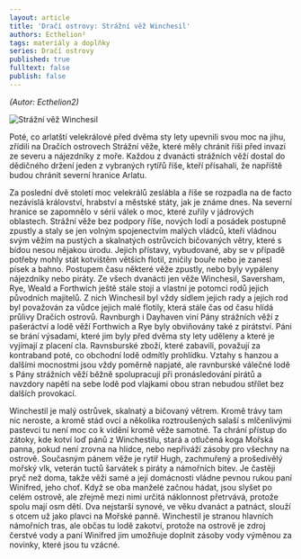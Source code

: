 ```yaml
---
layout: article
title: 'Dračí ostrovy: Strážní věž Winchesil'
authors: Ecthelion²
tags: materiály a doplňky
series: Dračí ostrovy
published: true
fulltext: false
publish: false
---
```

_(Autor: Ecthelion2)_

![Strážní věž Winchesil]({{site.baseurl}}/76/winchestil.jpg)

Poté, co arlatští velekrálové před dvěma sty lety upevnili svou moc na jihu, zřídili na Dračích ostrovech Strážní věže, které měly chránit říši před invazí ze severu a nájezdníky z moře. Každou z dvanácti strážních věží dostal do dědičného držení jeden z vybraných rytířů říše, kteří přísahali, že napříště budou chránit severní hranice Arlatu. 

Za poslední dvě století moc velekrálů zeslábla a říše se rozpadla na de facto nezávislá království, hrabství a městské státy, jak je známe dnes. Na severní hranice se zapomnělo v sérii válek o moc, které zuřily v jádrových oblastech. Strážní věže bez podpory říše, nových lodí a posádek postupně zpustly a staly se jen volným spojenectvím malých vládců, kteří vládnou svým věžím na pustých a skalnatých ostrůvcích bičovaných větry, které s bídou nesou nějakou úrodu. Jejich přístavy, vybudované, aby se v případě potřeby mohly stát kotvištěm větších flotil, zničily bouře nebo je zanesl písek a bahno. Postupem času některé věže zpustly, nebo byly vypáleny nájezdníky nebo piráty. Ze všech dvanácti jen věže Winchesil, Saversham, Rye, Weald a Forthwich ještě stále stojí a vlastní je potomci rodů jejich původních majitelů. Z nich Winchesil byl vždy sídlem jejich rady a jejich rod byl považován za vůdce jejich malé flotily, která stále čas od času hlídá průlivy Dračích ostrovů. Ravnburgh i Dayhaven viní Pány strážních věží z pašeráctví a lodě věží Forthwich a Rye byly obviňovány také z pirátství. Páni se brání výsadami, které jim byly před dvěma sty lety uděleny a které je vyjímají z placení cla. Ravnsburské zboží, které zabavili, považují za kontraband poté, co obchodní lodě odmítly prohlídku. Vztahy s hanzou a dalšími mocnostmi jsou vždy poměrně napjaté, ale ravnburské válečné lodě s Pány strážních věží běžně spolupracují při pronásledování pirátů a navzdory napětí na sebe lodě pod vlajkami obou stran nebudou střílet bez dalších provokací. 

Winchestil je malý ostrůvek, skalnatý a bičovaný větrem. Kromě trávy tam nic neroste, a kromě stád ovcí a několika roztroušených salaší s mlčenlivými pastevci tu není moc co k vidění kromě věže samotné. Ta chrání přístup do zátoky, kde kotví loď pánů z Winchestilu, stará a otlučená koga Mořská panna, pokud není zrovna na hlídce, nebo nepřiváží zásoby pro všechny na ostrově. Současným pánem věže je rytíř Hugh, zachmuřený a prošedivělý mořský vlk, veterán tuctů šarvátek s piráty a námořních bitev. Je častěji pryč než doma, takže věži samé a její domácnosti vládne pevnou rukou paní Winifred, jeho choť. Když se oba manželé začnou hádat, jsou slyšet po celém ostrově, ale zřejmě mezi nimi určitá náklonnost přetrvává, protože spolu mají osm dětí. Dva nejstarší synové, ve věku dvanáct a patnáct, slouží s otcem už jako plavci na Mořské panně. Winchestil je stranou hlavních námořních tras, ale občas tu lodě zakotví, protože na ostrově je zdroj čerstvé vody a paní Winifred jim umožňuje doplnit zásoby vody výměnou za novinky, které jsou tu vzácné.
